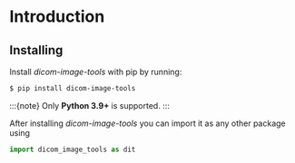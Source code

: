 # Introduction

## Installing

Install _dicom-image-tools_ with pip by running:

```bash
$ pip install dicom-image-tools
```

:::{note}
Only **Python 3.9+** is supported.
:::


After installing _dicom-image-tools_ you can import it as any other package using

```python
import dicom_image_tools as dit
```
